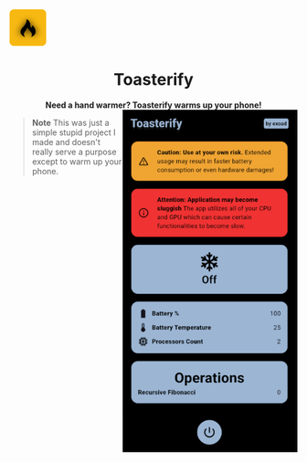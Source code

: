 
<div>
<img src="./repo/icon1024.png" height="64" />
<h1 align="center">Toasterify</h1>

</div>

<div align="center">

<strong>
Need a hand warmer? Toasterify warms up your phone!
</strong>

<img src="./repo/screenshot.png" height=600 align="right"/>

</div>

> **Note** This was just a simple stupid project I made and doesn't really serve a purpose except to warm up your phone.

